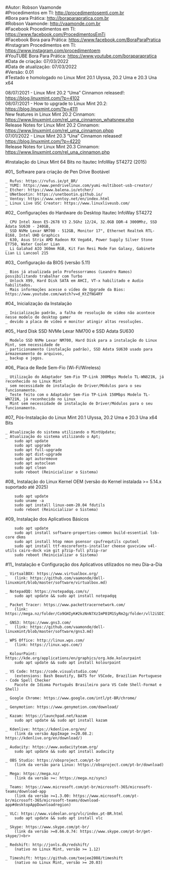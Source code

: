 #Autor: Robson Vaamonde<br>
#Procedimentos em TI: http://procedimentosemti.com.br<br>
#Bora para Prática: http://boraparapratica.com.br<br>
#Robson Vaamonde: http://vaamonde.com.br<br>
#Facebook Procedimentos em TI: https://www.facebook.com/ProcedimentosEmTi<br>
#Facebook Bora para Prática: https://www.facebook.com/BoraParaPratica<br>
#Instagram Procedimentos em TI: https://www.instagram.com/procedimentoem<br>
#YouTUBE Bora Para Prática: https://www.youtube.com/boraparapratica<br>
#Data de criação: 07/03/2022<br>
#Data de atualização: 07/03/2022<br>
#Versão: 0.01<br>
#Testado e homologado no Linux Mint 20.1 Ulyssa, 20.2 Uma e 20.3 Una x64

08/07/2021 - Linux Mint 20.2 “Uma” Cinnamon released!: https://blog.linuxmint.com/?p=4102<br>
08/07/2021 - How to upgrade to Linux Mint 20.2: https://blog.linuxmint.com/?p=4111<br>
New features in Linux Mint 20.2 Cinnamon: https://www.linuxmint.com/rel_uma_cinnamon_whatsnew.php<br>
Release Notes for Linux Mint 20.2 Cinnamon: https://www.linuxmint.com/rel_uma_cinnamon.phpp<br>
07/01/2022 - Linux Mint 20.3 “Una” Cinnamon released! https://blog.linuxmint.com/?p=4220<br>
Release Notes for Linux Mint 20.3 Cinnamon: https://www.linuxmint.com/rel_una_cinnamon.php

#Instalação do Linux Mint 64 Bits no Itautec InfoWay ST4272 (2015)

#01_ Software para criação de Pen Drive Bootável<br>

	_ Rufus: https://rufus.ie/pt_BR/
	_ YUMI: https://www.pendrivelinux.com/yumi-multiboot-usb-creator/
	_ Etcher: https://www.balena.io/etcher/
	_ UNetbootin: https://unetbootin.github.io/
	_ Ventoy: https://www.ventoy.net/en/index.html
	_ Linux Live USC Creator: https://www.linuxliveusb.com/

#02_ Configurações do Hardware do Desktop Itautec InfoWay ST4272<br>

	_ CPU Intel Xeon E5-2678 V3 2.5Ghz 12/24, 32.0GB DDR-4 3000Mhz, SSD Adata SU630 - 240GB, 
	_ SSD NVMe Lexar NM700 - 512GB, Monitor 17", Ethernet Realtek RTL-8168, Intel UHD Graphics 
	_ 630, Asus Strix AMD Radeon RX Vega64, Power Supply Silver Stone ET750, Water Cooler Lian 
	_ Li Galahad AIO 360mm RGB, Kit Fan Resi Mode Fan Galaxy, Gabinete Lian Li Lancool 215

#03_ Configuração da BIOS (versão 5.11)<br>

	_ Bios já atualizada pelo Professorramos (Leandro Ramos) possibilitando trabalhar com Turbo 
	_ Unlock X99, Hard Disk SATA em AHCI, VT-x habilitado e Audio habilitados.
	_ Mais informações acesse o vídeo de Upgrade da Bios: https://www.youtube.com/watch?v=d_KtZfNG4RY
	
#04_ Inicialização da Instalação<br>

	_ Inicialização padrão, a falha de resolução de vídeo não acontece nesse modelo de desktop gamer 
	_ devido a placa de vídeo e monitor atingir altas resoluções.

#05_ Hard Disk SSD NVMe Lexar NM700 e SSD Adata SU630<br>

	_ Modelo SSD NVMe Lexar NM700, Hard Disk para a instalação do Linux Mint, sem necessidade de
	_ particionamento (instalação padrão), SSD Adata SU630 usado para armazenamento de arquivos, 
	_ backup e jogos.

#06_ Placa de Rede Sem-Fio (Wi-Fi/Wireless)

	_ Utilização do Adaptador Sem-Fio TP-Link 300Mbps Modelo TL-WN821N, já reconhecido no Linux Mint 
	_ sem necessidade de instalação de Driver/Módulos para o seu funcionamento.
	_ Teste feito com o Adaptador Sem-Fio TP-Link 150Mbps Modelo TL-WN721N, já reconhecido no Linux 
	_ Mint sem necessidade de instalação de Driver/Módulos para o seu funcionamento.

#07_ Pós-Instalação do Linux Mint 20.1 Ulyssa, 20.2 Uma e 20.3 Una x64 Bits<br>

	_ Atualização do sistema utilizando o MintUpdate;
	_ Atualização do sistema utilizando o Apt;
		sudo apt update
		sudo apt upgrade
		sudo apt full-upgrade
		sudo apt dist-upgrade
		sudo apt autoremove
		sudo apt autoclean
		sudo apt clean
		sudo reboot (Reinicializar o Sistema)

#08_ Instalação do Linux Kernel OEM (versão do Kernel instalada >= 5.14.x suportado até 2025)<br>

		sudo apt update
		sudo uname -a
		sudo apt install linux-oem-20.04 fdutils
		sudo reboot (Reinicializar o Sistema)

#09_ Instalação dos Aplicativos Básicos<br>

		sudo apt update
		sudo apt install software-properties-common build-essential lsb-core dkms
		sudo apt install htop nmon psensor cpufrequtils cputool
		sudo apt install ttf-mscorefonts-installer cheese guvcview v4l-utils cairo-dock vim git p7zip-full p7zip-rar
		sudo reboot (Reinicializar o Sistema)

#11_ Instalação e Configuração dos Aplicativos utilizados no meu Dia-a-Dia<br>

	_ VirtualBOX: https://www.virtualbox.org/
		(link: https://github.com/vaamonde/dell-linuxmint/blob/master/software/virtualbox.md)

	_ NotepadQQ: https://notepadqq.com/s/
		sudo apt update && sudo apt install notepadqq

	_ Packet Tracer: https://www.packettracernetwork.com/
		(link: https://mega.nz/folder/Co9GHIyK#2kzNnN7XzImP01M1SyRm2g/folder/vll2iSDI)

	_ GNS3: https://www.gns3.com/
		(link: https://github.com/vaamonde/dell-linuxmint/blob/master/software/gns3.md)

	_ WPS Office: http://linux.wps.com/
		(link: https://linux.wps.com/)

	_ KolourPaint: https://kde.org/applications/en/graphics/org.kde.kolourpaint
		sudo apt update && sudo apt install kolourpaint

	_ VS Code: https://code.visualstudio.com/
		(extensions: Bash Beautify, BATS for VSCode, Brazilian Portuguese - Code Spell Checker 
		Pacote de Idioma Português Brasileiro para VS Code Shell-Format e Shell)

	_ Google Chrome: https://www.google.com/intl/pt-BR/chrome/

	_ Genymotion: https://www.genymotion.com/download/

	_ Kazam: https://launchpad.net/kazam
		sudo apt update && sudo apt install kazam

	_ Kdenlive: https://kdenlive.org/en/
		(link da versão AppImage >=20.08.2: https://kdenlive.org/en/download/)

	_ Audacity: https://www.audacityteam.org/
		sudo apt update && sudo apt install audacity

	_ OBS Studio: https://obsproject.com/pt-br
		(link da versão para Linux: https://obsproject.com/pt-br/download)

	_ Mega: https://mega.nz/
		(link da versão >=: https://mega.nz/sync)

	_ Teams: https://www.microsoft.com/pt-br/microsoft-365/microsoft-teams/download-app
		(link da versão >=1.3.00: https://www.microsoft.com/pt-br/microsoft-365/microsoft-teams/download-app#desktopAppDownloadregion)

	_ VLC: https://www.videolan.org/vlc/index.pt-BR.html
		sudo apt update && sudo apt install vlc

	_ Skype: https://www.skype.com/pt-br/
		(link da versão >=8.66.0.74: https://www.skype.com/pt-br/get-skype/)<br>

	_ Redshift: http://jonls.dk/redshift/
		(nativo no Linux Mint, versão >= 1.12)

	_ Timeshift: https://github.com/teejee2008/timeshift
		(nativo no Linux Mint, versão >= 20.03)
